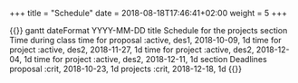 +++
title = "Schedule"
date =  2018-08-18T17:46:41+02:00
weight = 5
+++

{{<mermaid>}}
 gantt
       dateFormat YYYY-MM-DD
       title Schedule for the projects
       section Time during class
       time for proposal   :active, des1, 2018-10-09, 1d
       time for project   :active, des2, 2018-11-27, 1d
       time for project   :active, des2, 2018-12-04, 1d
       time for project   :active, des2, 2018-12-11, 1d
       section Deadlines
       proposal   :crit, 2018-10-23, 1d
       projects   :crit, 2018-12-18, 1d
{{</mermaid>}}
